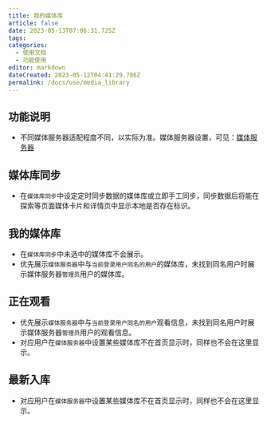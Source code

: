 ```yaml
---
title: 我的媒体库
article: false
date: 2023-05-13T07:06:31.725Z
tags:
categories: 
  - 使用文档
  - 功能使用
editor: markdown
dateCreated: 2023-05-12T04:41:29.786Z
permalink: /docs/use/media_library
---
```


## 功能说明

- 不同媒体服务器适配程度不同，以实际为准。媒体服务器设置，可见：[媒体服务器](/docs/setting/mediaserver)

## 媒体库同步

- 在`媒体库同步`中设定定时同步数据的媒体库或立即手工同步，同步数据后将能在探索等页面媒体卡片和详情页中显示本地是否存在标识。

## 我的媒体库

- 在`媒体库同步`中未选中的媒体库不会展示。
- 优先展示`媒体服务器`中与`当前登录用户同名的用户`的媒体库，未找到同名用户时展示媒体服务器`管理员`用户的媒体库。

## 正在观看

- 优先展示`媒体服务器`中与`当前登录用户同名的用户`观看信息，未找到同名用户时展示媒体服务器`管理员`用户的观看信息。
- 对应用户在`媒体服务器`中设置某些媒体库不在首页显示时，同样也不会在这里显示。

## 最新入库

- 对应用户在`媒体服务器`中设置某些媒体库不在首页显示时，同样也不会在这里显示。
